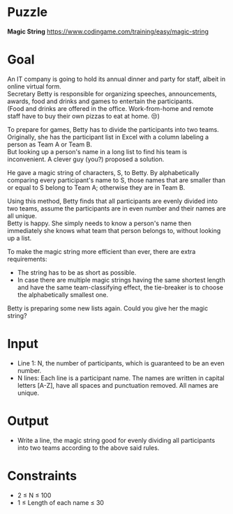 # Puzzle
**Magic String** https://www.codingame.com/training/easy/magic-string

# Goal
An IT company is going to hold its annual dinner and party for staff, albeit in online virtual form.  
Secretary Betty is responsible for organizing speeches, announcements, awards, food and drinks and games to entertain the participants.   
(Food and drinks are offered in the office. Work-from-home and remote staff have to buy their own pizzas to eat at home. 😒)  

To prepare for games, Betty has to divide the participants into two teams.   
Originally, she has the participant list in Excel with a column labeling a person as Team A or Team B.   
But looking up a person's name in a long list to find his team is inconvenient. A clever guy (you?) proposed a solution.  

He gave a magic string of characters, S, to Betty. By alphabetically comparing every participant's name to S, those names that are smaller than or equal to S belong to Team A; otherwise they are in Team B.

Using this method, Betty finds that all participants are evenly divided into two teams, assume the participants are in even number and their names are all unique.   
Betty is happy. She simply needs to know a person's name then immediately she knows what team that person belongs to, without looking up a list.  

To make the magic string more efficient than ever, there are extra requirements:  
* The string has to be as short as possible.
* In case there are multiple magic strings having the same shortest length and have the same team-classifying effect, the tie-breaker is to choose the alphabetically smallest one.

Betty is preparing some new lists again. Could you give her the magic string?

# Input
* Line 1: N, the number of participants, which is guaranteed to be an even number.
* N lines: Each line is a participant name. The names are written in capital letters [A-Z], have all spaces and punctuation removed. All names are unique.

# Output
* Write a line, the magic string good for evenly dividing all participants into two teams according to the above said rules.

# Constraints
* 2 ≤ N ≤ 100
* 1 ≤ Length of each name ≤ 30
